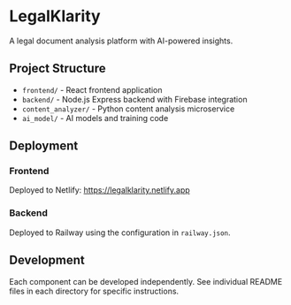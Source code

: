 # LegalKlarity

A legal document analysis platform with AI-powered insights.

## Project Structure

- `frontend/` - React frontend application
- `backend/` - Node.js Express backend with Firebase integration
- `content_analyzer/` - Python content analysis microservice
- `ai_model/` - AI models and training code

## Deployment

### Frontend
Deployed to Netlify: https://legalklarity.netlify.app

### Backend
Deployed to Railway using the configuration in `railway.json`.

## Development

Each component can be developed independently. See individual README files in each directory for specific instructions.